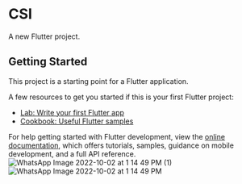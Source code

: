 # CSI

A new Flutter project.

## Getting Started

This project is a starting point for a Flutter application.

A few resources to get you started if this is your first Flutter project:

- [Lab: Write your first Flutter app](https://docs.flutter.dev/get-started/codelab)
- [Cookbook: Useful Flutter samples](https://docs.flutter.dev/cookbook)

For help getting started with Flutter development, view the
[online documentation](https://docs.flutter.dev/), which offers tutorials,
samples, guidance on mobile development, and a full API reference.
![WhatsApp Image 2022-10-02 at 1 14 49 PM (1)](https://user-images.githubusercontent.com/97787935/193443636-ed0eb216-baed-4b9b-9f73-cc1698304cf0.jpeg)
![WhatsApp Image 2022-10-02 at 1 14 49 PM](https://user-images.githubusercontent.com/97787935/193443651-705b2358-2900-4c15-8bc7-be51991e4d32.jpeg)

